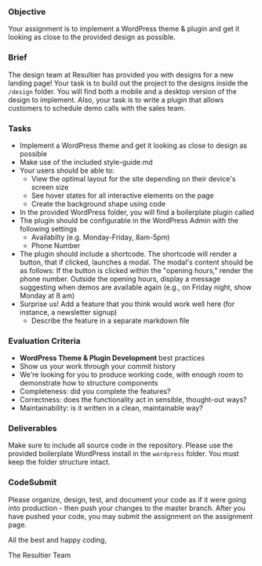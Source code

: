 ### Objective

Your assignment is to implement a WordPress theme & plugin and get it looking as close to the provided design as possible.

### Brief

The design team at Resultier has provided you with designs for a new landing page! Your task is to build out the project to the designs inside the `/design` folder. You will find both a mobile and a desktop version of the design to implement. Also, your task is to write a plugin that allows customers to schedule demo calls with the sales team.

### Tasks

-   Implement a WordPress theme and get it looking as close to design as possible
-   Make use of the included style-guide.md
-   Your users should be able to:
    -   View the optimal layout for the site depending on their device's screen size
    -   See hover states for all interactive elements on the page
    -   Create the background shape using code
-   In the provided WordPress folder, you will find a boilerplate plugin called <codesubmit-schedule-demo>
-   The plugin should be configurable in the WordPress Admin with the following settings
    -   Availabilty (e.g. Monday-Friday, 8am-5pm)
    -   Phone Number
-   The plugin should include a shortcode. The shortcode will render a button, that if clicked, launches a modal. The modal's content should be as follows: If the button is clicked within the "opening hours," render the phone number. Outside the opening hours, display a message suggesting when demos are available again (e.g., on Friday night, show Monday at 8 am)
-   Surprise us! Add a feature that you think would work well here (for instance, a newsletter signup)
    -   Describe the feature in a separate markdown file

### Evaluation Criteria

-   **WordPress Theme & Plugin Development** best practices
-   Show us your work through your commit history
-   We're looking for you to produce working code, with enough room to demonstrate how to structure components
-   Completeness: did you complete the features?
-   Correctness: does the functionality act in sensible, thought-out ways?
-   Maintainability: is it written in a clean, maintainable way?

### Deliverables

Make sure to include all source code in the repository. Please use the provided boilerplate WordPress install in the `wordpress` folder. You must keep the folder structure intact.

### CodeSubmit

Please organize, design, test, and document your code as if it were going into production - then push your changes to the master branch. After you have pushed your code, you may submit the assignment on the assignment page.

All the best and happy coding,

The Resultier Team
